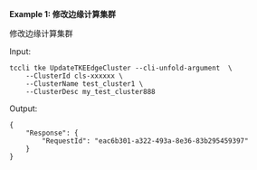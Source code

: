 **Example 1: 修改边缘计算集群**

修改边缘计算集群

Input: 

```
tccli tke UpdateTKEEdgeCluster --cli-unfold-argument  \
    --ClusterId cls-xxxxxx \
    --ClusterName test_cluster1 \
    --ClusterDesc my_test_cluster888
```

Output: 
```
{
    "Response": {
        "RequestId": "eac6b301-a322-493a-8e36-83b295459397"
    }
}
```


